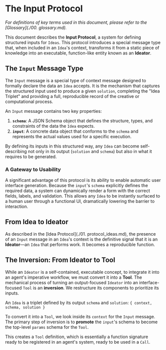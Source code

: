 # The Input Protocol

_For definitions of key terms used in this document, please refer to the [Glossary](./00. glossary.md)._

This document describes the **Input Protocol**, a system for defining structured inputs for `Ideas`. This protocol introduces a special message type that, when included in an `Idea`'s context, transforms it from a static piece of knowledge into an executable, function-like entity known as an **Ideator**.

## The `Input` Message Type

The `Input` message is a special type of context message designed to formally declare the data an `Idea` accepts. It is the mechanism that captures the structured input used to produce a given `solution`, completing the "Idea Triplet" and providing a full, reproducible record of the creative or computational process.

An `Input` message contains two key properties:

1.  **`schema`**: A JSON Schema object that defines the structure, types, and constraints of the data the `Idea` expects.
2.  **`input`**: A concrete data object that conforms to the `schema` and represents the actual values used for a specific execution.

By defining its inputs in this structured way, any `Idea` can become self-describing not only in its output (`solution` and `schema`) but also in what it requires to be generated.

### A Gateway to Usability

A significant advantage of this protocol is its ability to enable automatic user interface generation. Because the `input`'s `schema` explicitly defines the required data, a system can dynamically render a form with the correct fields, labels, and validation. This allows any `Idea` to be instantly surfaced to a human user through a functional UI, dramatically lowering the barrier to interaction.

## From Idea to Ideator

As described in the [Idea Protocol](./01. protocol_ideas.md), the presence of an `Input` message in an `Idea`'s context is the definitive signal that it is an **Ideator**—an `Idea` that performs work. It becomes a reproducible function.

## The Inversion: From Ideator to Tool

While an `Ideator` is a self-contained, executable concept, to integrate it into an agent's imperative workflow, we must convert it into a **Tool**. The mechanical process of turning an output-focused `Ideator` into an interface-focused `Tool` is an **inversion**. We restructure its components to prioritize its inputs.

An `Idea` is a triplet defined by its output `schema` and `solution`:
`{ context, schema, solution }`

To convert it into a `Tool`, we look inside its `context` for the `Input` message. The primary step of inversion is to **promote** the `input`'s schema to become the top-level `params` schema for the `Tool`.

This creates a `Tool` definition, which is essentially a function signature ready to be registered in an agent's system, ready to be used in a `Call`.
